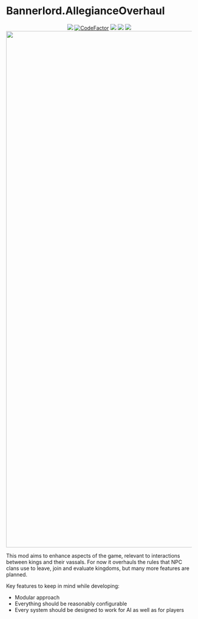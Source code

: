 # Bannerlord.AllegianceOverhaul
<p align="center">
        <a href="https://github.com/XAMPPRocky/tokei#tokei-時計"><img src="https://tokei.rs/b1/github/artifixer/Bannerlord.AllegianceOverhaul?category=code" /></a>        
        <a href="https://www.codefactor.io/repository/github/Bannerhaul/bannerlord.allegianceoverhaul">
        <img src="https://www.codefactor.io/repository/github/Bannerhaul/bannerlord.allegianceoverhaul/badge?s=f163b98709f885a36702dbef30f7bbfcd35c3b19" alt="CodeFactor" /></a>
        <a href="https://www.nexusmods.com/mountandblade2bannerlord/mods/1750" alt="Nexus Allegiance Overhaul">
        <img src="https://img.shields.io/badge/Nexus-Allegiance%20Overhaul-yellow.svg" /></a>  
        <a href="https://www.nexusmods.com/mountandblade2bannerlord/mods/1750" alt="Allegiance Overhaul">
        <img src="https://img.shields.io/endpoint?url=https%3A%2F%2Fnexusmods-version-pzk4e0ejol6j.runkit.sh%3FgameId%3Dmountandblade2bannerlord%26modId%3D1750" /></a>
        <a href="https://www.nexusmods.com/mountandblade2bannerlord/mods/1750" alt="Nexus Allegiance Overhaul">
        <img src="https://img.shields.io/endpoint?url=https%3A%2F%2Fnexusmods-downloads-ayuqql60xfxb.runkit.sh%2F%3Ftype%3Dtotal%26gameId%3D3174%26modId%3D1750" /></a>
        </br>
        <img src="https://staticdelivery.nexusmods.com/mods/3174/images/1750/1750-1590957278-1664366914.png" width="1400">        
</p>

This mod aims to enhance aspects of the game, relevant to interactions between kings and their vassals. For now it overhauls the rules that NPC clans use to leave, join and evaluate kingdoms, but many more features are planned.

Key features to keep in mind while developing:
- Modular approach 
- Everything should be reasonably configurable
- Every system should be designed to work for AI as well as for players

